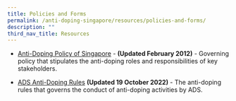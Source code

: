 ```yaml
---
title: Policies and Forms
permalink: /anti-doping-singapore/resources/policies-and-forms/
description: ""
third_nav_title: Resources
---
```

* [Anti-Doping Policy of Singapore](/files/What%20We%20%20Do/Anti%20Doping%20Singapore/Resources/Polices%20&%20Forms/Anti-Doping_Policy_of_Singapore_-_Final_WADA_Approved_201002.pdf) - **(Updated February 2012)** - 
Governing policy that stipulates the anti-doping roles and responsibilities of key stakeholders.

* [ADS Anti-Doping Rules](/files/What%20We%20%20Do/Anti%20Doping%20Singapore/Resources/Polices%20&%20Forms/2021_wada_nado_model_rules_ADS_revised_20221019.pdf) **(Updated 19 October 2022)**  - The anti-doping rules that governs the conduct of anti-doping activities by ADS.